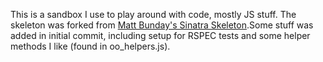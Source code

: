 This is a sandbox I use to play around with code, mostly JS stuff. The skeleton was forked from [Matt Bunday's Sinatra Skeleton](https://github.com/zencephalon/sinatra-mvc-skeleton).Some stuff was added in initial commit, including setup for RSPEC tests and some helper methods I like (found in oo_helpers.js).